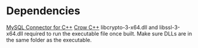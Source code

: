 # Dependencies
[MySQL Connector for C++](https://dev.mysql.com/downloads/connector/cpp/)
[Crow C++](https://crowcpp.org/master/)
libcrypto-3-x64.dll and libssl-3-x64.dll required to run the executable file once built. Make sure DLLs are in the same folder as the executable.
